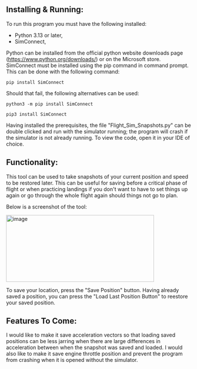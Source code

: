 ## Installing & Running:
To run this program you must have the following installed:

- Python 3.13 or later,
- SimConnect,

Python can be installed from the official python website downloads page (https://www.python.org/downloads/) or on the Microsoft store. SimConnect must be installed using the pip command in command prompt. This can be done with the following command:

```
pip install SimConnect
```

Should that fail, the following alternatives can be used:

```
python3 -m pip install SimConnect
```

```
pip3 install SimConnect
```

Having installed the prerequisites, the file "Flight_Sim_Snapshots.py" can be double clicked and run with the simulator running; the program will crash if the simulator is not already running. To view the code, open it in your IDE of choice.

## Functionality:
This tool can be used to take snapshots of your current position and speed to be restored later. This can be useful for saving before a critical phase of flight or when practicing landings if you don't want to have to set things up again or go through the whole flight again should things not go to plan.

Below is a screenshot of the tool:

<img width="402" height="182" alt="image" src="https://github.com/user-attachments/assets/a865e1d2-12be-443c-90ae-1efa72af49b1" />

To save your location, press the "Save Position" button. Having already saved a position, you can press the "Load Last Position Button" to reestore your saved position.

## Features To Come:
I would like to make it save acceleration vectors so that loading saved positions can be less jarring when there are large differences in acceleration between when the snapshot was saved and loaded. I would also like to make it save engine throttle position and prevent the program from crashing when it is opened without the simulator.
